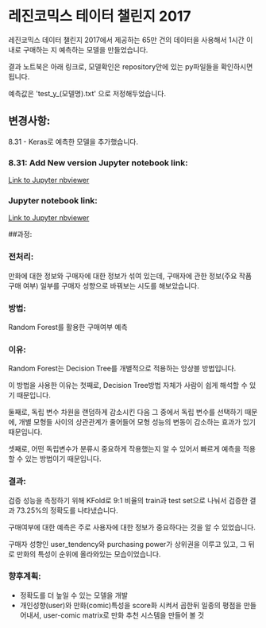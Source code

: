 레진코믹스 테이터 챌린지 2017
===
레진코믹스 데이터 챌린지 2017에서 제공하는 65만 건의 데이터을 사용해서 1시간 이내로 구매하는 지 예측하는 모델을 만들었습니다. 

결과 노트북은 아래 링크로, 모델확인은 repository안에 있는 py파일들을 확인하시면 됩니다.

예측값은 'test_y_(모델명).txt' 으로 저정해두었습니다.

## 변경사항:
8.31 -  Keras로 예측한 모델을 추가했습니다.

### 8.31: Add New version Jupyter notebook link:
[Link to Jupyter nbviewer](https://nbviewer.jupyter.org/github/simonjisu/regincomics_data/blob/master/Regin%20Comics%20Data%20Analysis_ver2.ipynb)

### Jupyter notebook link:
[Link to Jupyter nbviewer](https://nbviewer.jupyter.org/github/simonjisu/regincomics_data/blob/master/Regin%20Comics%20Data%20Analysis.ipynb)

##과정:

### 전처리:
만화에 대한 정보와 구매자에 대한 정보가 섞여 있는데, 구매자에 관한 정보(주요 작품 구매 여부) 일부를 구매자 성향으로 바꿔보는 시도를 해보았습니다.

### 방법:
Random Forest를 활용한 구매여부 예측

### 이유:

Random Forest는 Decision Tree를 개별적으로 적용하는 앙상블 방법입니다. 

이 방법을 사용한 이유는 첫째로, Decision Tree방법 자체가 사람이 쉽게 해석할 수 있기 때문입니다. 

둘째로, 독립 변수 차원을 랜덤하게 감소시킨 다음 그 중에서 독립 변수를 선택하기 때문에, 개별 모형들 사이의 상관관계가 줄어들어 모형 성능의 변동이 감소하는 효과가 있기 때문입니다. 

셋째로, 어떤 독립변수가 분류시 중요하게 작용했는지 알 수 있어서 빠르게 예측을 적용할 수 있는 방법이기 때문입니다.

### 결과:

검증 성능을 측정하기 위해 KFold로 9:1 비율의 train과 test set으로 나눠서 검증한 결과 73.25%의 정확도를 나타냈습니다.

구매여부에 대한 예측은 주로 사용자에 대한 정보가 중요하다는 것을 알 수 있었습니다.

구매자 성향인 user_tendency와 purchasing power가 상위권을 이루고 있고, 그 뒤로 만화의 특성이 순위에 올라와있는 모습이었습니다.

### 향후계획:
* 정확도를 더 높일 수 있는 모델을 개발
* 개인성향(user)와 만화(comic)특성을 score화 시켜서 곱한뒤 일종의 평점을 만들어내서, user-comic matrix로 만화 추천 시스템을 만들어 볼 것
